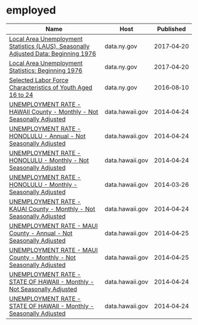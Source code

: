 # employed

Name | Host | Published
---- | ---- | ---------
[Local Area Unemployment Statistics (LAUS), Seasonally Adjusted Data: Beginning 1976](../datasets/dh9m-5v4d.md) | data.ny.gov | 2017&#x2011;04&#x2011;20
[Local Area Unemployment Statistics: Beginning 1976](../datasets/5hyu-bdh8.md) | data.ny.gov | 2017&#x2011;04&#x2011;20
[Selected Labor Force Characteristics of Youth Aged 16 to 24](../datasets/rrw8-ncwn.md) | data.ny.gov | 2016&#x2011;08&#x2011;10
[UNEMPLOYMENT RATE - HAWAII County - Monthly - Not Seasonally Adjusted](../datasets/fwib-3htg.md) | data.hawaii.gov | 2014&#x2011;04&#x2011;24
[UNEMPLOYMENT RATE - HONOLULU - Annual - Not Seasonally Adjusted](../datasets/jgtk-zvs5.md) | data.hawaii.gov | 2014&#x2011;04&#x2011;24
[UNEMPLOYMENT RATE - HONOLULU - Monthly - Not Seasonally Adjusted](../datasets/8djr-dj7q.md) | data.hawaii.gov | 2014&#x2011;04&#x2011;24
[UNEMPLOYMENT RATE - HONOLULU - Monthly - Seasonally Adjusted](../datasets/8hbh-6di9.md) | data.hawaii.gov | 2014&#x2011;03&#x2011;26
[UNEMPLOYMENT RATE - KAUAI County - Monthly - Not Seasonally Adjusted](../datasets/cieb-g5na.md) | data.hawaii.gov | 2014&#x2011;04&#x2011;24
[UNEMPLOYMENT RATE - MAUI County - Annual - Not Seasonally Adjusted](../datasets/gydz-g9uw.md) | data.hawaii.gov | 2014&#x2011;04&#x2011;25
[UNEMPLOYMENT RATE - MAUI County - Monthly - Not Seasonally Adjusted](../datasets/xhzq-4bun.md) | data.hawaii.gov | 2014&#x2011;04&#x2011;25
[UNEMPLOYMENT RATE - STATE OF HAWAII - Monthly - Not Seasonally Adjusted](../datasets/skx5-9dam.md) | data.hawaii.gov | 2014&#x2011;04&#x2011;24
[UNEMPLOYMENT RATE - STATE OF HAWAII - Monthly - Seasonally Adjusted](../datasets/qxej-k2af.md) | data.hawaii.gov | 2014&#x2011;04&#x2011;24

